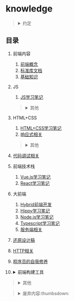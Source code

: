 # knowledge

><details>
><summary>约定</summary>
>
>1. `+`、`-`含义
>
>    1. `ie8+`：包括ie8以及高于ie8的ie浏览器。
>    2. `ie8-`：包括ie8以及低于ie8的ie浏览器。
>2. 变量命名含义
>
>    1. `dom`：`Element`实例（或`document`、`Node`实例）
>    2. `$dom`：jQuery（或Zepto）对象包装的DOM元素
>    3. `obj`：对象实例
>    4. `arr`：数组实例
>3. 浏览器针对的系统环境
>
>    1. `PC`：针对桌面端制作的网页（系统包括：macOS、Windows）。
>    2. `WAP`：针对移动端（手机浏览器或Hybrid App）制作的页面（系统包括：iOS、Android）。
>4. 默认仅针对浏览器环境的内容。
>5. 原型链（`[[Prototype]]`）
>
>    （非标准）`对象.__proto__`等价于：`Object.getPrototypeOf(对象)/Object.setPrototypeOf(对象, 原型对象)`
></details>

## 目录
1. 前端内容

    1. [前端概念](./网站前端/前端内容/README.md)
    2. [标准库文档](./网站前端/前端内容/标准库文档.md)
    3. [基础知识](./网站前端/前端内容/基础知识.md)
2. JS

    1. [JS学习笔记](./网站前端/JS学习笔记/README.md)

    ><details>
    ><summary>其他</summary>
    >
    >1. [JS实用方法](./网站前端/JS方法积累/实用方法/README.md)
    >2. [JS正则表达式](./网站前端/JS正则表达式/README.md)
    >3. [JS算法小结](./网站前端/JS方法积累/算法小结/README.md)
    ></details>
3. HTML+CSS

    1. [HTML+CSS学习笔记](./网站前端/HTML+CSS学习笔记/README.md)
    2. [响应式相关](./网站前端/HTML+CSS学习笔记/响应式相关.md)

    ><details>
    ><summary>其他</summary>
    >
    >1. [弹性盒子flex](./网站前端/HTML+CSS学习笔记/弹性盒子.md)
    >2. [实现具体业务](./网站前端/HTML+CSS学习笔记/实现具体业务.md)
    >3. <details>
    >
    >    <summary>初始化模板</summary>
    >
    >    1. [cssReset.scss](./网站前端/初始化模板/cssReset.scss)
    >    2. [init.html](./网站前端/初始化模板/init.html)
    >    </details>
    >4. [SCSS使用](./网站前端/SCSS使用/README.md)
    ></details>
4. [代码调试相关](./网站前端/代码调试相关/README.md)
5. 前端技术栈

    1. [Vue.js学习笔记](./网站前端/Vue.js学习笔记/README.md)
    2. [React学习笔记](./网站前端/React学习笔记/README.md)
6. 大前端

    1. [Hybrid前端开发](./网站前端/Hybrid前端开发/README.md)
    2. [Hippy学习笔记](./网站前端/Hippy学习笔记/README.md)
    3. [Node.js学习笔记](./网站前端/Node.js学习笔记/README.md)
    4. [Typescript学习笔记](./网站前端/Typescript学习笔记/README.md)
    5. [服务端相关](./网站前端/服务端相关/README.md)
7. [还原设计稿](./网站前端/还原设计稿/README.md)
8. [HTTP相关](./网站前端/HTTP相关/README.md)
9. [程序员的自我修养](./网站前端/程序员的自我修养/README.md)
10. <details>

    <summary>前端构建工具</summary>

    1. [我安装的全局仓库](./网站前端/Node.js学习笔记/我安装的全局仓库.md)
    2. [webpack学习笔记](./网站前端/webpack学习笔记/README.md)
    3. [Babel学习笔记](./网站前端/Babel学习笔记/README.md)
    4. [gulp使用](./网站前端/gulp使用/README.md)
    5. [ESLint学习笔记](./网站前端/ESLint学习笔记/README.md)
    6. [Prettier学习笔记](./网站前端/Prettier学习笔记/README.md)
    7. [Node.js脚手架（typescript+pm2或nodemon+inspect）](./网站前端/Node.js脚手架（typescript+pm2或nodemon+inspect）/README.md)
    8. [yarn学习笔记](./网站前端/yarn学习笔记/README.md)
</details>

><details>
><summary>其他</summary>
>
>1. [工具使用](./工具使用/README.md)
>2. [环境安装、配置](./环境安装、配置/README.md)
></details>

><details>
><summary>废弃内容:thumbsdown:</summary>
>
>1. [兼容至ie6](./网站前端/兼容至ie6/README.md)
>2. [JS废弃代码](./网站前端/JS方法积累/废弃代码/README.md)
>3. [原生JS宽高](./网站前端/JS学习笔记/原生JS宽高.md)
></details>
